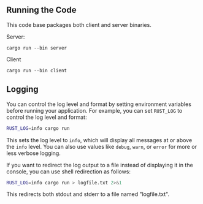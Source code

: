 ## Running the Code

This code base packages both client and server binaries.

Server:

```
cargo run --bin server
```

Client

```
cargo run --bin client
```

## Logging

You can control the log level and format by setting environment variables before running your application. For example, you can set `RUST_LOG` to control the log level and format:

```bash
RUST_LOG=info cargo run
```

This sets the log level to `info`, which will display all messages at or above the `info` level. You can also use values like `debug`, `warn`, or `error` for more or less verbose logging.

If you want to redirect the log output to a file instead of displaying it in the console, you can use shell redirection as follows:

```bash
RUST_LOG=info cargo run > logfile.txt 2>&1
```

This redirects both stdout and stderr to a file named "logfile.txt".
